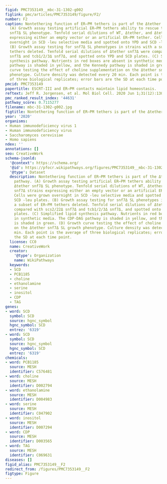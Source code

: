 ```yaml
---
figid: PMC7353149__mbc-31-1302-g002
figlink: pmc/articles/PMC7353149/figure/F2/
number: F2
caption: Nontethering function of ER–PM tethers is part of the Δtether snf7Δ SL pathway.
  (A) Growth assay testing artificial ER–PM tethers ability to rescue the Δtether
  snf7Δ SL phenotype. Tenfold serial dilutions of WT, Δtether, and Δtether snf7Δ strains
  expressing either an empty vector or an artificial ER–PM tether. Cells were grown
  overnight in SCD -leu selective media and spotted onto YPD and SCD -leu plates.
  (B) Growth assay testing for snf7Δ SL phenotypes in strains with a subset of ER–PM
  tethers deleted. Tenfold serial dilutions of Δtether snf7Δ were compared with scs2/22Δ
  snf7Δ and tcb1/2/3Δ snf7Δ, and spotted onto YPD and SCD plates. (C) Simplified lipid
  synthesis pathway. Nutrients in red boxes are absent in synthetic media. The CDP-DAG
  pathway is shaded in yellow, and the Kennedy pathway is shaded in green. (D) Growth
  curve testing the effect of choline supplementation on the Δtether snf7Δ SL growth
  phenotype. Culture density was detected every 20 min. Each point is the average
  of three biological replicates; error bars are the SD at each time point.
pmcid: PMC7353149
papertitle: ESCRT-III and ER–PM contacts maintain lipid homeostasis.
reftext: Jeff R. Jorgensen, et al. Mol Biol Cell. 2020 Jun 1;31(12):1302-1313.
pmc_ranked_result_index: '44631'
pathway_score: 0.7115277
filename: mbc-31-1302-g002.jpg
figtitle: Nontethering function of ER–PM tethers is part of the Δtether snf7Δ SL pathway
year: '2020'
organisms:
- Human immunodeficiency virus 1
- Human immunodeficiency virus
- Saccharomyces cerevisiae
- Homo sapiens
ndex: ''
annotations: []
seo: CreativeWork
schema-jsonld:
  '@context': https://schema.org/
  '@id': https://pfocr.wikipathways.org/figures/PMC7353149__mbc-31-1302-g002.html
  '@type': Dataset
  description: Nontethering function of ER–PM tethers is part of the Δtether snf7Δ SL
    pathway. (A) Growth assay testing artificial ER–PM tethers ability to rescue the
    Δtether snf7Δ SL phenotype. Tenfold serial dilutions of WT, Δtether, and Δtether
    snf7Δ strains expressing either an empty vector or an artificial ER–PM tether.
    Cells were grown overnight in SCD -leu selective media and spotted onto YPD and
    SCD -leu plates. (B) Growth assay testing for snf7Δ SL phenotypes in strains with
    a subset of ER–PM tethers deleted. Tenfold serial dilutions of Δtether snf7Δ were
    compared with scs2/22Δ snf7Δ and tcb1/2/3Δ snf7Δ, and spotted onto YPD and SCD
    plates. (C) Simplified lipid synthesis pathway. Nutrients in red boxes are absent
    in synthetic media. The CDP-DAG pathway is shaded in yellow, and the Kennedy pathway
    is shaded in green. (D) Growth curve testing the effect of choline supplementation
    on the Δtether snf7Δ SL growth phenotype. Culture density was detected every 20
    min. Each point is the average of three biological replicates; error bars are
    the SD at each time point.
  license: CC0
  name: CreativeWork
  creator:
    '@type': Organization
    name: WikiPathways
  keywords:
  - SCD
  - PCB1185
  - choline
  - ethanolamine
  - serine
  - inositol
  - CDP
  - TAG
genes:
- word: SCD
  symbol: SCD
  source: hgnc_symbol
  hgnc_symbol: SCD
  entrez: '6319'
- word: SCD
  symbol: SCD
  source: hgnc_symbol
  hgnc_symbol: SCD
  entrez: '6319'
chemicals:
- word: PCB1185
  source: MESH
  identifier: C576481
- word: choline
  source: MESH
  identifier: D002794
- word: ethanolamine
  source: MESH
  identifier: D004983
- word: serine
  source: MESH
  identifier: C047902
- word: inositol
  source: MESH
  identifier: D007294
- word: CDP
  source: MESH
  identifier: D003565
- word: TAG
  source: MESH
  identifier: C069631
diseases: []
figid_alias: PMC7353149__F2
redirect_from: /figures/PMC7353149__F2
figtype: Figure
---
```

